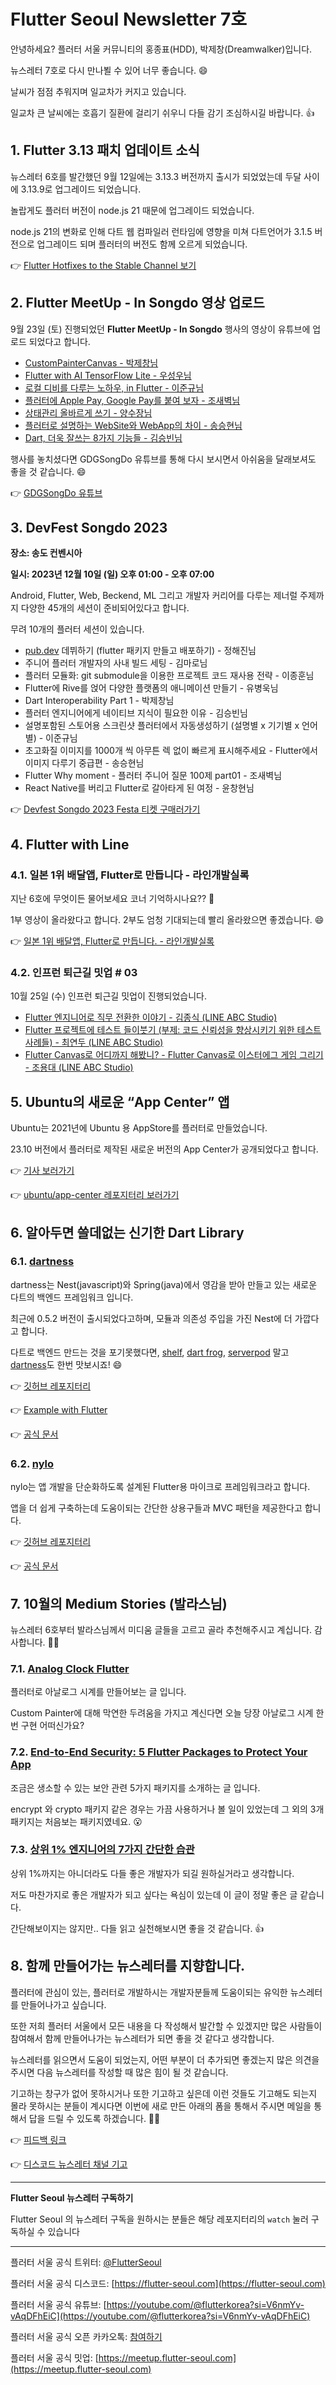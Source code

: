 # Flutter Seoul Newsletter 7호

안녕하세요? 플러터 서울 커뮤니티의 홍종표(HDD), 박제창(Dreamwalker)입니다. 

뉴스레터 7호로 다시 만나뵐 수 있어 너무 좋습니다. 😄

날씨가 점점 추워지며 일교차가 커지고 있습니다.

일교차 큰 날씨에는 호흡기 질환에 걸리기 쉬우니 다들 감기 조심하시길 바랍니다. 👍

## 1. Flutter 3.13 패치 업데이트 소식

뉴스레터 6호를 발간했던 9월 12일에는 3.13.3 버전까지 출시가 되었었는데 두달 사이에 3.13.9로 업그레이드 되었습니다.

놀랍게도 플러터 버전이 node.js 21 때문에 업그레이드 되었습니다.

node.js 21의 변화로 인해 다트 웹 컴파일러 런타임에 영향을 미쳐 다트언어가 3.1.5 버전으로 업그레이드 되며 플러터의 버전도 함께 오르게 되었습니다.

👉 [Flutter Hotfixes to the Stable Channel 보기](https://github.com/flutter/flutter/wiki/Hotfixes-to-the-Stable-Channel)

## 2. **Flutter MeetUp - In Songdo 영상 업로드**

9월 23일 (토) 진행되었던 **Flutter MeetUp - In Songdo** 행사의 영상이 유튜브에 업로드 되었다고 합니다.

- [CustomPainterCanvas - 박제창님](https://youtu.be/zp6nybNYjBQ?si=fWasqmVJ1CkWsBIV)
- [Flutter with AI TensorFlow Lite - 우성우님](https://youtu.be/p_q4ECN33Yc?si=9cfPiwbixTqjaMfg)
- [로컬 디비를 다루는 노하우, in Flutter - 이준규님](https://youtu.be/uXS0kiJQMtw?si=JyrQZvx7-licihFw)
- [플러터에 Apple Pay, Google Pay를 붙여 보자 - 조새벽님](https://youtu.be/xf4kI_emeFo?si=3dOB4Mib6mbGAGy3)
- [상태관리 올바르게 쓰기 - 양수장님](https://youtu.be/XsbKfvznouA?si=esbuVLUHph5Eh1sR)
- [플러터로 설명하는 WebSite와 WebApp의 차이 - 송승현님](https://youtu.be/nj2rVsu5n8w?si=zMJaW_OyT1muHeuX)
- [Dart, 더욱 잘쓰는 8가지 기능들 - 김승빈님](https://youtu.be/A2yOLycDuI4?si=Vopxx4re7ezYcC43)

행사를 놓치셨다면 GDGSongDo 유튜브를 통해 다시 보시면서 아쉬움을 달래보셔도 좋을 것 같습니다. 😄 

👉 [GDGSongDo 유튜브](https://www.youtube.com/@gdgsongdo1690)

## 3. DevFest Songdo 2023

**장소: 송도 컨벤시아**

**일시: 2023년 12월 10일 (일) 오후 01:00 - 오후 07:00**

Android, Flutter, Web, Beckend, ML 그리고 개발자 커리어를 다루는 제너럴 주제까지 다양한 45개의 세션이 준비되어있다고 합니다.

무려 10개의 플러터 세션이 있습니다. 

- [pub.dev](http://pub.dev) 데뷔하기 (flutter 패키지 만들고 배포하기) - 정해진님
- 주니어 플러터 개발자의 사내 빌드 세팅 - 김마로님
- 플러터 모듈화: git submodule을 이용한 프로젝트 코드 재사용 전략 - 이종훈님
- Flutter에 Rive를 얹어 다양한 플랫폼의 애니메이션 만들기 - 유병욱님
- Dart Interoperability Part 1 - 박제창님
- 플러터 엔지니어에게 네이티브 지식이 필요한 이유 - 김승빈님
- 설명포함된 스토어용 스크린샷 플러터에서 자동생성하기 (설명별 x 기기별 x 언어별) - 이준규님
- 초고화질 이미지를 1000개 씩 아무튼 렉 없이 빠르게 표시해주세요 - Flutter에서 이미지 다루기 중급편 - 송승현님
- Flutter Why moment - 플러터 주니어 질문 100제 part01 - 조새벽님
- React Native를 버리고 Flutter로 갈아타게 된 여정 - 윤창현님

👉 [Devfest Songdo 2023 Festa 티켓 구매러가기](https://festa.io/events/4246)

## 4. Flutter with Line

### 4.1. ****일본 1위 배달앱, Flutter로 만듭니다 - 라인개발실록****

지난 6호에 무엇이든 물어보세요 코너 기억하시나요?? 🤔

1부 영상이 올라왔다고 합니다. 2부도 엄청 기대되는데 빨리 올라왔으면 좋겠습니다. 😄

👉 [일본 1위 배달앱, Flutter로 만듭니다. - 라인개발실록](https://youtu.be/tlwNJ9yHyx4?si=QOUM-gJtPJZVIcuV)

### 4.2. 인프런 퇴근길 밋업 # 03

10월 25일 (수) 인프런 퇴근길 밋업이 진행되었습니다.

- [Flutter 엔지니어로 직무 전환한 이야기 - 김종식 (LINE ABC Studio)](https://youtu.be/By9k4vZ__Mk?si=AvGZI_trN9xA6nHT)
- [Flutter 프로젝트에 테스트 들이붓기 (부제: 코드 신뢰성을 향상시키기 위한 테스트 사례들) - 최연두 (LINE ABC Studio)](https://youtu.be/_ZGcgTSuHmc?si=hgDKt7N5PCJtu8D6)
- [Flutter Canvas로 어디까지 해봤니? - Flutter Canvas로 이스터에그 게임 그리기 - 조용대 (LINE ABC Studio)](https://youtu.be/k3Q2jKKQMcg?si=v9R6XptIzm8nkHCi)

## 5. Ubuntu의 새로운 “App Center” 앱

Ubuntu는 2021년에 Ubuntu 용 AppStore를 플러터로 만들었습니다.

23.10 버전에서 플러터로 제작된 새로운 버전의 App Center가 공개되었다고 합니다.

👉 [기사 보러가기](https://www.omgubuntu.co.uk/2023/09/ubuntu-app-center-app-arrives)

👉 [ubuntu/app-center 레포지터리 보러가기](https://github.com/ubuntu/app-center)

## 6. 알아두면 쓸데없는 신기한 Dart Library

### 6.1. [dartness](https://pub.dev/packages/dartness_server)

dartness는 Nest(javascript)와 Spring(java)에서 영감을 받아 만들고 있는 새로운 다트의 백엔드 프레임워크 입니다.

최근에 0.5.2 버전이 출시되었다고하며, 모듈과 의존성 주입을 가진 Nest에 더 가깝다고 합니다.

다트로 백엔드 만드는 것을 포기못했다면, [shelf](https://pub.dev/packages/shelf), [dart frog](https://pub.dev/packages/dart_frog), [serverpod](https://pub.dev/packages/serverpod) 말고 [dartness](https://pub.dev/packages/dartness_server)도 한번 맛보시죠! 😄

👉 [깃허브 레포지터리](https://github.com/RicardoRB/dartness)

👉 [Example with Flutter](https://github.com/RicardoRB/dartness/tree/master/examples/dartness_flutter_melos)

👉 [공식 문서](https://ricardorb.github.io/dartness/#/)

### 6.2. [nylo](https://pub.dev/packages/nylo_framework)

nylo는 앱 개발을 단순화하도록 설계된 Flutter용 마이크로 프레임워크라고 합니다.

앱을 더 쉽게 구축하는데 도움이되는 간단한 상용구들과 MVC 패턴을 제공한다고 합니다.

👉 [깃허브 레포지터리](https://github.com/nylo-core/nylo)

👉 [공식 문서](https://nylo.dev/)

## 7. 10월의 Medium Stories (발라스님)

뉴스레터 6호부터 발라스님께서 미디움 글들을 고르고 골라 추천해주시고 계십니다. 감사합니다. 🙇‍♂️

### 7.1. [Analog Clock Flutter](https://medium.com/@abubakarsaddqiuekhan/analog-clock-flutter-cb44bf12ce8f)

플러터로 아날로그 시계를 만들어보는 글 입니다. 

Custom Painter에 대해 막연한 두려움을 가지고 계신다면 오늘 당장 아날로그 시계 한번 구현 어떠신가요?

### 7.2. [**End-to-End Security: 5 Flutter Packages to Protect Your App**](https://gabrielcdonato.medium.com/end-to-end-security-5-flutter-packages-to-protect-your-app-25da0af89b50)

조금은 생소할 수 있는 보안 관련 5가지 패키지를 소개하는 글 입니다.

encrypt 와 crypto 패키지 같은 경우는 가끔 사용하거나 볼 일이 있었는데 그 외의 3개 패키지는 처음보는 패키지였네요. 😮

### 7.3. **[상위 1% 엔지니어의 7가지 간단한 습관](https://news.hada.io/topic?id=11362)**

상위 1%까지는 아니더라도 다들 좋은 개발자가 되길 원하실거라고 생각합니다.

저도 마찬가지로 좋은 개발자가 되고 싶다는 욕심이 있는데 이 글이 정말 좋은 글 같습니다.

간단해보이지는 않지만.. 다들 읽고 실천해보시면 좋을 것 같습니다. 👍

## 8. 함께 만들어가는 뉴스레터를 지향합니다.

플러터에 관심이 있는, 플러터로 개발하시는 개발자분들께 도움이되는 유익한 뉴스레터를 만들어나가고 싶습니다.

또한 저희 플러터 서울에서 모든 내용을 다 작성해서 발간할 수 있겠지만 많은 사람들이 참여해서 함께 만들어나가는 뉴스레터가 되면 좋을 것 같다고 생각합니다.

뉴스레터를 읽으면서 도움이 되었는지, 어떤 부분이 더 추가되면 좋겠는지 많은 의견을 주시면 다음 뉴스레터를 작성할 때 많은 힘이 될 것 같습니다.

기고하는 창구가 없어 못하시거나 또한 기고하고 싶은데 이런 것들도 기고해도 되는지 몰라 못하시는 분들이 계시다면 이번에 새로 만든 아래의 폼을 통해서 주시면 메일을 통해서 답을 드릴 수 있도록 하겠습니다. 🙇‍♂️ 

👉 [피드백 링크](https://discord.com/channels/913209320102064140/1172148020020776980)

👉 [디스코드 뉴스레터 채널 기고](https://discord.com/channels/913209320102064140/1172149873513078847)

---

**Flutter Seoul 뉴스레터 구독하기**

Flutter Seoul 의 뉴스레터 구독을 원하시는 분들은 해당 레포지터리의 `watch` 눌러 구독하실 수 있습니다

---

플러터 서울 공식 트위터: [@FlutterSeoul](https://twitter.com/flutterseoul?s=21&t=1lvvhkp7LX_b-JT8sVoYCA)

플러터 서울 공식 디스코드: [https://flutter-seoul.com](https://flutter-seoul.com)

플러터 서울 공식 유튜브: [https://youtube.com/@flutterkorea?si=V6nmYv-vAqDFhEiC](https://youtube.com/@flutterkorea?si=V6nmYv-vAqDFhEiC)

플러터 서울 공식 오픈 카카오톡: [참여하기](https://open.kakao.com/o/gdL2Gj1e)

플러터 서울 공식 밋업: [https://meetup.flutter-seoul.com](https://meetup.flutter-seoul.com)
